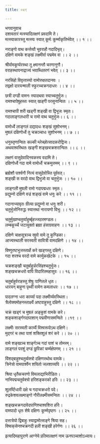 ```yaml
---
title: ०४९

---
```

भगवानुवाच  
दशावतारं मत्स्यादिलक्षणं प्रवदामि ते।  
मत्स्याकारस्तु मत्स्यः स्यात् कूर्मः कूर्म्माकृतिर्भवेत् ।। १ ।।  
  
नराङ्गो वाथ कर्त्तव्यौ भूवराहौ गदादिभृत्।  
दक्षिणे वामके शङ्‌खं लक्ष्मीर्वा पद्ममेव वा ।। २ ।।  
  
श्रीर्वामकूर्प्परस्था तु क्ष्मानन्तौ चरणानुगौ।  
वराहस्थापनाद्राज्यं भवाब्धितरणं भवेत् ।। ३ ।।  
  
नरसिंहो विवृत्तास्यो वामोरुक्षतदानवः ।  
तद्वक्षो दारयन्माली स्फुरच्चक्रगदाधरः ।। ४ ।।  
  
छत्री दण्डी वामनः स्यादथवा स्याच्चतुर्भुजः।  
रामश्चापेषुहस्तः स्यात् खड्गी परसुनान्वितः ।। ५ ।।  
  
रामश्चापी शरी खड्गी शङ्खी वा द्विभूजः स्मृतः।  
गदालाङ्गलधारी च रामो वाथ चतुर्भुजः।। ६ ।।  
  
वामोर्ध्वे लाङ्गलं दद्यादधः शङ्खं सुशोभनम्।  
मुषलं दक्षिणोर्ध्वे तु चक्रञ्चाधः सुशोभनम् ।। ७ ।।  
  
धनुस्तृणान्वितः कल्की म्लेच्छोत्सादकरोद्विजः।  
अथवाश्वस्थितः खङ्गी शङ्खचक्रशरान्वितः ।। ८ ।।  
  
लक्षणं वासुदेवादिनवकस्य वदामि ते।  
दक्षिणोर्ध्वे गदा वामे वामोर्ध्वे चक्रमुत्तमम् ।। ९ ।।  
  
ब्रह्मेशौ पार्श्वगौ नित्यं वासुदेवोस्ति पूर्ववत्।  
शङ्खी स वरदो वाथ द्विभुजो वा चतुर्भुजः ।। १० ।।  
  
लाङ्गली मुषली रामो गदापद्मधरः स्मृतः।  
प्रद्युम्नो दक्षिणे वज्रं शङ्खं वामे धनुः करे ।। ११ ।।  
  
गदानाभ्यावृतः ग्रीत्या प्रद्युम्नो वा धनुः शरी।  
चतुर्भुजोनिरुद्धः स्यात्तथा नारायणो विभुः ।। १२ ।।  
  
चतुर्मुखश्चतुर्व्वाहुर्ब्बृहज्जठरमण्डलः।  
लम्बकूर्च्चे जटायुक्तो ब्रह्मा हंसाग्रवाहनः ।। १३ ।।  
  
दक्षिणे चाक्षसूत्रञ्च स्रुवो वामे तु कुण्डिका।  
आज्यस्थाली सरस्वती सावित्री वामदक्षिणे ।। १४ ।।  
  
विष्णुरष्टभुजस्तार्क्षे करे खड्गस्तु दक्षिणे।  
गदा शरश्च वरदो वामे कार्मुकखेटके ।। १५ ।।  
  
चक्रशङ्खौ चतुर्बाहुर्न्नरसिंहश्चतुर्भुजः।  
शङ्खचक्रधरो वापि विदारितमहासुरः ।। १६ ।।  
  
चतुर्बाहुर्वराहस्तु शेषुः पाणितले धृतः।  
धारयन् बाहुना पृथ्वीं वामेन कमलाधरः ।। १७ ।।  
  
पादलग्ना धरा कार्य्या पदा लक्ष्मीर्व्यवस्थिता।  
त्रैलोक्यमोहनस्तार्क्ष्ये अष्टवाहुस्तु दक्षिणे ।। १८ ।।  
  
चक्रं खड्गं च मुषलं अङ्कुशं वामके करे।  
शङ्कशार्ङ्गगदापाशान् पद्मवीणासमन्विते ।।१९ ।।  
  
लक्ष्मीः सरस्वती कार्य्ये विश्वरूपोऽथ दक्षिणे।  
मुद्गरं च तथा पाशं शक्तिशूलं शरं करे ।। २० ।।  
  
वामे शङ्खञ्च शार्ङ्गञ्च गदां पाशं च तोमरम्।  
लाङ्गलं परशुं दण्डं छुरिकां चर्म्मक्षेपणम् ।। २१ ।।  
  
विंशद्‌बाहुश्चतुर्व्वक्त्रो दक्षिणस्थोथ वामके।  
त्रिनेत्रो वामपार्श्वेन शयितो जलशाय्यपि ।। २२ ।।  
  
श्रिया धृतैकचरणो विमलाद्याभिरीडितः।  
नाभिपद्मचतुर्वक्त्रो हरिशङ्करको हरिः ।। २३ ।।  
  
शूलर्ष्टिधारी दक्षे च गदाचक्रधरो पदे।  
रुद्रकेशवलक्ष्माङ्गो गौरीलक्ष्मीसमन्वितः ।। २४ ।।  
  
शङ्खचक्रगदावेदपाणिश्चाश्वशिरा हरिः।  
वामपादो धृतः शेषे दक्षिणः कूर्म्मपृष्ठगः ।। २५ ।।  
  
दत्तात्रेयो द्विबाहुः स्याद्वामोत्सङ्गे श्रिया सह।  
विष्वक्‌सेनश्चक्रगदी हली शङ्खी हरेर्गणः ।। २६ ।।  
  
इत्यादिमहापुराणे आग्नेये प्रतिमालक्षणं नाम ऊनपञ्चाशोऽध्यायः।